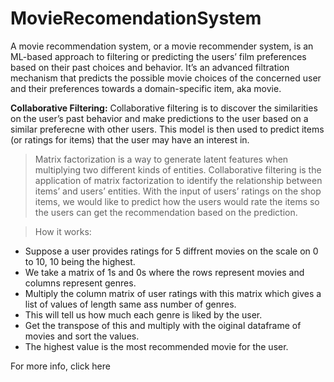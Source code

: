 # MovieRecomendationSystem

A movie recommendation system, or a movie recommender system, is an ML-based approach to filtering or predicting the users’ film preferences based on their past choices and behavior. It’s an advanced filtration mechanism that predicts the possible movie choices of the concerned user and their preferences towards a domain-specific item, aka movie.

**Collaborative Filtering:** Collaborative filtering is to discover the similarities on the user’s past behavior and make predictions to the user based on a similar preferecne with other users. This model is then used to predict items (or ratings for items) that the user may have an interest in.

> Matrix factorization is a way to generate latent features when multiplying two different kinds of entities. Collaborative filtering is the application of matrix factorization to identify the relationship between items’ and users’ entities. With the input of users’ ratings on the shop items, we would like to predict how the users would rate the items so the users can get the recommendation based on the prediction.

> How it works:
* Suppose a user provides ratings for 5 diffrent movies on the scale on 0 to 10, 10 being the highest.
* We take a matrix of 1s and 0s where the rows represent movies and columns represent genres.
* Multiply the column matrix of user ratings with this matrix which gives a list of values of length same ass number of genres.
* This will tell us how much each genre is liked by the user.
* Get the transpose of this and multiply with the oiginal dataframe of movies and sort the values.
* The highest value is the most recommended movie for the user.

For more info, click here
